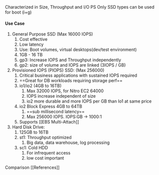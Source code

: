Characterized in Size, Throughput and I/O PS
Only SSD types can be used for boot (i+g)

#### Use Case
1. General Purpose SSD (Max 16000 IOPS)
	1. Cost effective 
	2. Low latency 
	3. Use: Boot volumes, virtual desktops(dev/test environment)
	4. 1GB - 16 TB
	5. gp3: Increase IOPS and Throughput independently
	6. gp2: size of volume and IOPS are linked (3IOPS / GB)
2. Provisioned IOPS (PIOPS) SSD: (Max 256000)
	1. Critical business applications with sustained IOPS required
	2. ==Great for DB workloads requiring storage perf==
	3. io1/io2 (4GB to 16TB)
		1. Max 32000 IOPS, for Nitro EC2 64000
		2. IOPS increase independent of size
		3. io2 more durable and more IOPS per GB than Io1 at same price
	4. io2 Block Express 4GB to 64TB
		1. ==sub millisecond latency== 
		2. Max 256000 IOPS. IOPS:GB -> 1000:1
	5. Supports [[EBS Multi-Attach]]
3. Hard Disk Drive:
	1. 125GB to 16TB
	2. st1: Throughput optimized
		1. Big data, data warehouse, log processing
	3. sc1: Cold HDD
		1. For infrequent access
		2. low cost important

Comparison [[References]] 